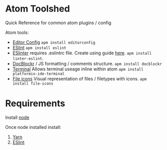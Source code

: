 # Atom Toolshed
Quick Reference for common atom plugins / config

Atom tools:
- [Editor Config](https://editorconfig.org) `apm install editorconfig`
- [ESlint](http://eslint.org/) `apm install eslint`
- [ESlinter](https://github.com/AtomLinter/linter-eslint) requires .eslintrc file. Create using guide [here](https://github.com/AtomLinter/linter-eslint). `apm install linter-eslint`.
- [DocBlockr](https://github.com/nikhilkalige/docblockr) / JS formatting / comments structure. `apm install docblockr`
- [Terminal](https://atom.io/packages/platformio-ide-terminal) Allows terminal useage inline within atom `apm install platformio-ide-terminal` 
- [File icons](https://atom.io/packages/file-icons) Visual representation of files / filetypes with icons. `apm install file-icons`

# Requirements
Install [node](https://nodejs.org)

Once node installed install: 
1. [Yarn](https://yarnpkg.com/lang/en/docs/install/)
2. [ESlint](http://eslint.org/docs/user-guide/getting-started)

